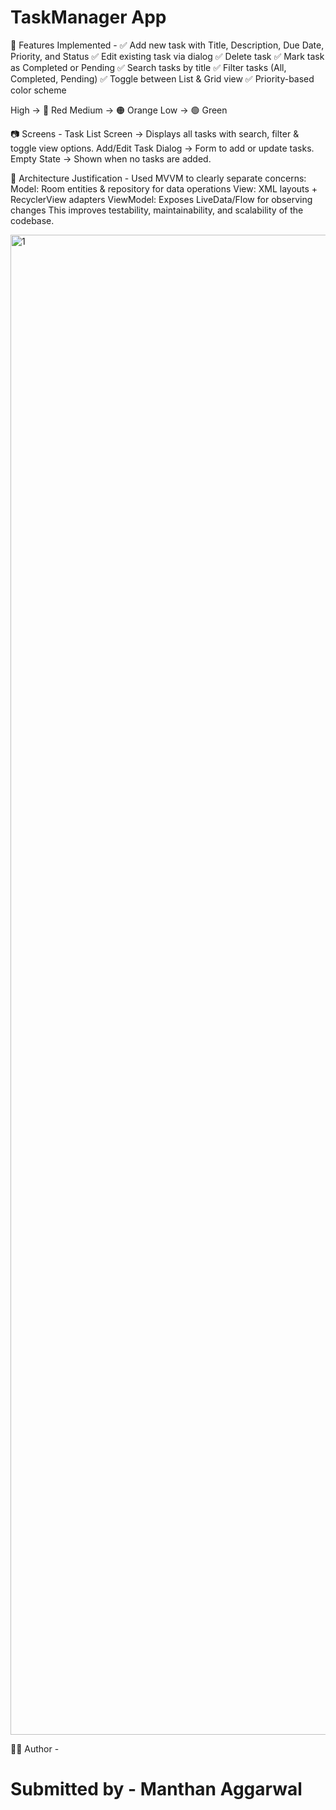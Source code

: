 # TaskManager App

📂 Features Implemented - 
✅ Add new task with Title, Description, Due Date, Priority, and Status
✅ Edit existing task via dialog
✅ Delete task
✅ Mark task as Completed or Pending
✅ Search tasks by title
✅ Filter tasks (All, Completed, Pending)
✅ Toggle between List & Grid view
✅ Priority-based color scheme

High → 🔴 Red
Medium → 🟠 Orange
Low → 🟢 Green


📷 Screens - 
Task List Screen → Displays all tasks with search, filter & toggle view options.
Add/Edit Task Dialog → Form to add or update tasks.
Empty State → Shown when no tasks are added.


📖 Architecture Justification -
Used MVVM to clearly separate concerns:
Model: Room entities & repository for data operations
View: XML layouts + RecyclerView adapters
ViewModel: Exposes LiveData/Flow for observing changes
This improves testability, maintainability, and scalability of the codebase.

<img width="1080" height="2400" alt="1" src="https://github.com/user-attachments/assets/cf96c626-af67-4a1a-bd29-e0457ae29760" />


👨‍💻 Author - 
# Submitted by - Manthan Aggarwal
